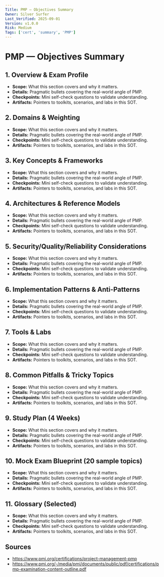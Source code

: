 ```yaml
---
Title: PMP — Objectives Summary
Owner: Silver Surfer
Last_Verified: 2025-09-01
Version: v1.0.0
Risk: Medium
Tags: ['cert', 'summary', 'PMP']
---
```


# PMP — Objectives Summary

## 1. Overview & Exam Profile

- **Scope:** What this section covers and why it matters.
- **Details:** Pragmatic bullets covering the real-world angle of PMP.
- **Checkpoints:** Mini self-check questions to validate understanding.
- **Artifacts:** Pointers to toolkits, scenarios, and labs in this SOT.

## 2. Domains & Weighting

- **Scope:** What this section covers and why it matters.
- **Details:** Pragmatic bullets covering the real-world angle of PMP.
- **Checkpoints:** Mini self-check questions to validate understanding.
- **Artifacts:** Pointers to toolkits, scenarios, and labs in this SOT.

## 3. Key Concepts & Frameworks

- **Scope:** What this section covers and why it matters.
- **Details:** Pragmatic bullets covering the real-world angle of PMP.
- **Checkpoints:** Mini self-check questions to validate understanding.
- **Artifacts:** Pointers to toolkits, scenarios, and labs in this SOT.

## 4. Architectures & Reference Models

- **Scope:** What this section covers and why it matters.
- **Details:** Pragmatic bullets covering the real-world angle of PMP.
- **Checkpoints:** Mini self-check questions to validate understanding.
- **Artifacts:** Pointers to toolkits, scenarios, and labs in this SOT.

## 5. Security/Quality/Reliability Considerations

- **Scope:** What this section covers and why it matters.
- **Details:** Pragmatic bullets covering the real-world angle of PMP.
- **Checkpoints:** Mini self-check questions to validate understanding.
- **Artifacts:** Pointers to toolkits, scenarios, and labs in this SOT.

## 6. Implementation Patterns & Anti-Patterns

- **Scope:** What this section covers and why it matters.
- **Details:** Pragmatic bullets covering the real-world angle of PMP.
- **Checkpoints:** Mini self-check questions to validate understanding.
- **Artifacts:** Pointers to toolkits, scenarios, and labs in this SOT.

## 7. Tools & Labs

- **Scope:** What this section covers and why it matters.
- **Details:** Pragmatic bullets covering the real-world angle of PMP.
- **Checkpoints:** Mini self-check questions to validate understanding.
- **Artifacts:** Pointers to toolkits, scenarios, and labs in this SOT.

## 8. Common Pitfalls & Tricky Topics

- **Scope:** What this section covers and why it matters.
- **Details:** Pragmatic bullets covering the real-world angle of PMP.
- **Checkpoints:** Mini self-check questions to validate understanding.
- **Artifacts:** Pointers to toolkits, scenarios, and labs in this SOT.

## 9. Study Plan (4 Weeks)

- **Scope:** What this section covers and why it matters.
- **Details:** Pragmatic bullets covering the real-world angle of PMP.
- **Checkpoints:** Mini self-check questions to validate understanding.
- **Artifacts:** Pointers to toolkits, scenarios, and labs in this SOT.

## 10. Mock Exam Blueprint (20 sample topics)

- **Scope:** What this section covers and why it matters.
- **Details:** Pragmatic bullets covering the real-world angle of PMP.
- **Checkpoints:** Mini self-check questions to validate understanding.
- **Artifacts:** Pointers to toolkits, scenarios, and labs in this SOT.

## 11. Glossary (Selected)

- **Scope:** What this section covers and why it matters.
- **Details:** Pragmatic bullets covering the real-world angle of PMP.
- **Checkpoints:** Mini self-check questions to validate understanding.
- **Artifacts:** Pointers to toolkits, scenarios, and labs in this SOT.

## Sources
- https://www.pmi.org/certifications/project-management-pmp
- https://www.pmi.org/-/media/pmi/documents/public/pdf/certifications/pmp-examination-content-outline.pdf
